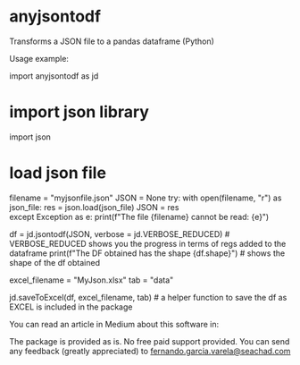 # anyjsontodf
Transforms a JSON file to a pandas dataframe (Python)

Usage example:

import anyjsontodf as jd

# import json library
import json

# load json file
filename = "myjsonfile.json"
JSON = None
try:
    with open(filename, "r") as json_file:
        res = json.load(json_file)
        JSON = res    
except Exception as e:
        print(f"The file {filename} cannot be read: {e}")   

df = jd.jsontodf(JSON, verbose = jd.VERBOSE_REDUCED) # VERBOSE_REDUCED shows you the progress in terms of regs added to the dataframe
print(f"The DF obtained has the shape {df.shape}") # shows the shape of the df obtained
        
excel_filename = "MyJson.xlsx"
tab = "data"

jd.saveToExcel(df, excel_filename, tab) # a helper function to save the df as EXCEL is included in the package

You can read an article in Medium about this software in: 

The package is provided as is. No free paid support provided. You can send any feedback (greatly appreciated) to fernando.garcia.varela@seachad.com



